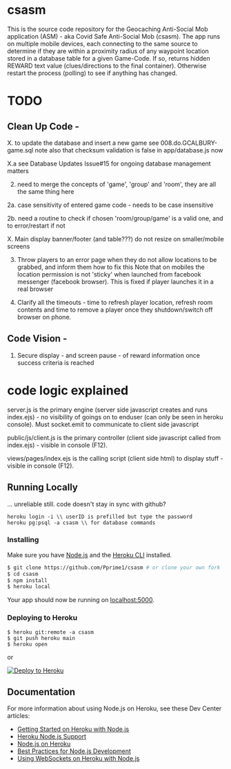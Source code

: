 # csasm
This is the source code repository for the Geocaching Anti-Social Mob application (ASM) - aka Covid Safe Anti-Social Mob (csasm).
The app runs on multiple mobile devices, each connecting to the same source to determine if they are within a proximity radius of any waypoint location stored in a database table for a given Game-Code.
If so, returns hidden REWARD text value (clues/directions to the final container). Otherwise restart the process (polling) to see if anything has changed.


# TODO

## Clean Up Code -

X. to update the database and insert a new game see 008.do.GCALBURY-game.sql note also that checksum validation is false in app/database.js now

X.a see Database Updates Issue#15 for ongoing database management matters


2. need to merge the concepts of 'game', 'group' and 'room', they are all the same thing here

2a. case sensitivity of entered game code - needs to be case insensitive

2b. need a routine to check if chosen 'room/group/game' is a valid one, and to error/restart if not


X. Main display banner/footer (and table???) do not resize on smaller/mobile screens


3. Throw players to an error page when they do not allow locations to be grabbed, and inform them how to fix this
Note that on mobiles the location permission is not 'sticky' when launched from facebook messenger (facebook browser). This is fixed if player launches it in a real browser


4. Clarify all the timeouts - time to refresh player location, refresh room contents and time to remove a player once they shutdown/switch off browser on phone.



## Code Vision -

1. Secure display - and screen pause - of reward information once success criteria is reached



# code logic explained

server.js    is the primary engine (server side javascript creates and runs index.ejs) - no visibility of goings on to enduser (can only be seen in heroku console). Must socket.emit to communicate to client side javascript

public/js/client.js   is the primary controller (client side javascript called from index.ejs) - visible in console (F12). 

views/pages/index.ejs    is the calling script (client side html) to display stuff  - visible in console (F12).




## Running Locally 
... unreliable still. code doesn't stay in sync with github?

```
heroku login -i \\ userID is prefilled but type the password
heroku pg:psql -a csasm \\ for database commands
```

### Installing
Make sure you have [Node.js](http://nodejs.org/) and the [Heroku CLI](https://cli.heroku.com/) installed.

```sh
$ git clone https://github.com/Pprime1/csasm # or clone your own fork
$ cd csasm
$ npm install
$ heroku local
```
Your app should now be running on [localhost:5000](http://localhost:5000/).

### Deploying to Heroku

```
$ heroku git:remote -a csasm
$ git push heroku main
$ heroku open
```
or

[![Deploy to Heroku](https://www.herokucdn.com/deploy/button.png)](https://heroku.com/deploy)

## Documentation

For more information about using Node.js on Heroku, see these Dev Center articles:

- [Getting Started on Heroku with Node.js](https://devcenter.heroku.com/articles/getting-started-with-nodejs)
- [Heroku Node.js Support](https://devcenter.heroku.com/articles/nodejs-support)
- [Node.js on Heroku](https://devcenter.heroku.com/categories/nodejs)
- [Best Practices for Node.js Development](https://devcenter.heroku.com/articles/node-best-practices)
- [Using WebSockets on Heroku with Node.js](https://devcenter.heroku.com/articles/node-websockets)
